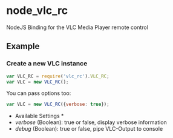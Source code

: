 # node_vlc_rc
NodeJS Binding for the VLC Media Player remote control

## Example
### Create a new VLC instance
```javascript
var VLC_RC = require('vlc_rc').VLC_RC;
var VLC = new VLC_RC();
```

You can pass options too:

```javascript
var VLC = new VLC_RC({verbose: true});
```
* Available Settings *
* *verbose* (Boolean): true or false, display verbose information
* *debug* (Boolean): true or false, pipe VLC-Output to console